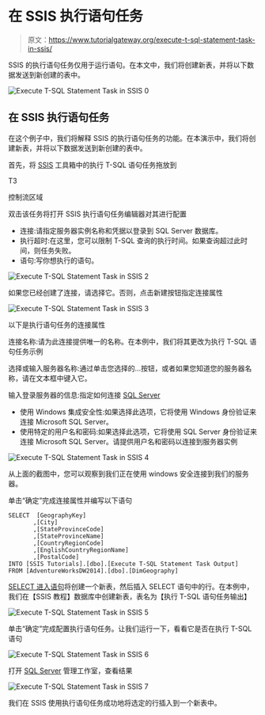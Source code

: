 # 在 SSIS 执行语句任务

> 原文：<https://www.tutorialgateway.org/execute-t-sql-statement-task-in-ssis/>

SSIS 的执行语句任务仅用于运行语句。在本文中，我们将创建新表，并将以下数据发送到新创建的表中。

![Execute T-SQL Statement Task in SSIS 0](img/14f1da6aac7ea084d27fd33842949f58.png)

## 在 SSIS 执行语句任务

在这个例子中，我们将解释 SSIS 的执行语句任务的功能。在本演示中，我们将创建新表，并将以下数据发送到新创建的表中。

首先，将 [SSIS](https://www.tutorialgateway.org/ssis/) 工具箱中的执行 T-SQL 语句任务拖放到

T3

控制流区域

双击该任务将打开 SSIS 执行语句任务编辑器对其进行配置

*   连接:请指定服务器实例名称和凭据以登录到 SQL Server 数据库。
*   执行超时:在这里，您可以限制 T-SQL 查询的执行时间。如果查询超过此时间，则任务失败。
*   语句:写你想执行的语句。

![Execute T-SQL Statement Task in SSIS 2](img/482b6d15cdcee84b26f75de35f731097.png)

如果您已经创建了连接，请选择它。否则，点击新建按钮指定连接属性

![Execute T-SQL Statement Task in SSIS 3](img/16b8c65de51962c389800bf4a4ff8fee.png)

以下是执行语句任务的连接属性

连接名称:请为此连接提供唯一的名称。在本例中，我们将其更改为执行 T-SQL 语句任务示例

选择或输入服务器名称:通过单击您选择的…按钮，或者如果您知道您的服务器名称，请在文本框中键入它。

输入登录服务器的信息:指定如何连接 [SQL Server](https://www.tutorialgateway.org/sql/)

*   使用 Windows 集成安全性:如果选择此选项，它将使用 Windows 身份验证来连接 Microsoft SQL Server。
*   使用特定的用户名和密码:如果选择此选项，它将使用 SQL Server 身份验证来连接 Microsoft SQL Server。请提供用户名和密码以连接到服务器实例

![Execute T-SQL Statement Task in SSIS 4](img/ae2003d9765d87583495c0c5a0487bb3.png)

从上面的截图中，您可以观察到我们正在使用 windows 安全连接到我们的服务器。

单击“确定”完成连接属性并编写以下语句

```
SELECT  [GeographyKey]
       ,[City]
       ,[StateProvinceCode]
       ,[StateProvinceName]
       ,[CountryRegionCode]
       ,[EnglishCountryRegionName]
       ,[PostalCode]
INTO [SSIS Tutorials].[dbo].[Execute T-SQL Statement Task Output]
FROM [AdventureWorksDW2014].[dbo].[DimGeography]
```

[SELECT 进入语句](https://www.tutorialgateway.org/sql-select-into-statement/)将创建一个新表，然后插入 SELECT 语句中的行。在本例中，我们在【SSIS 教程】数据库中创建新表，表名为【执行 T-SQL 语句任务输出】

![Execute T-SQL Statement Task in SSIS 5](img/e52403f9c2251ef4b64864454885a5b5.png)

单击“确定”完成配置执行语句任务。让我们运行一下，看看它是否在执行 T-SQL 语句

![Execute T-SQL Statement Task in SSIS 6](img/0aa6e9682810b818b56d3b079505b8c3.png)

打开 [SQL Server](https://www.tutorialgateway.org/sql/) 管理工作室，查看结果

![Execute T-SQL Statement Task in SSIS 7](img/a738ade43aaa4755b7875fd710736335.png)

我们在 SSIS 使用执行语句任务成功地将选定的行插入到一个新表中。